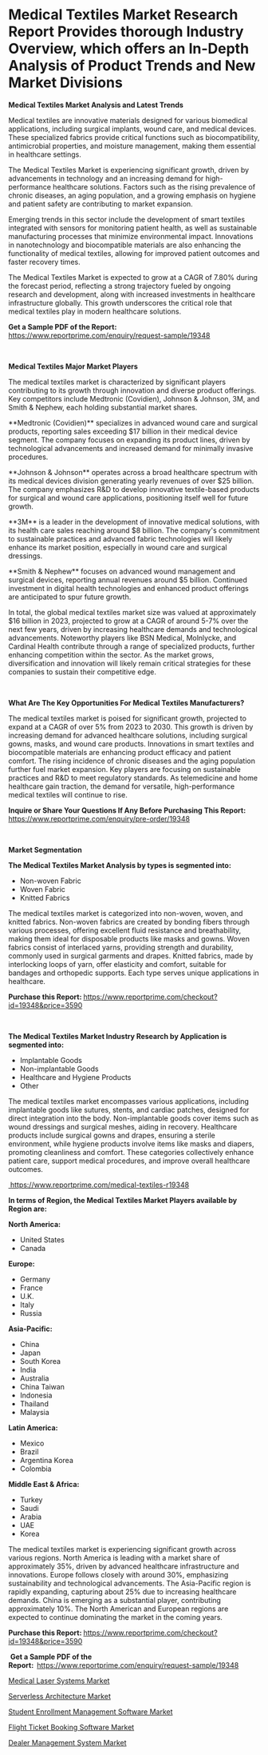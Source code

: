 <p><h1>Medical Textiles Market Research Report Provides thorough Industry Overview, which offers an In-Depth Analysis of Product Trends and New Market Divisions</h1></p><p><strong>Medical Textiles Market Analysis and Latest Trends</strong></p>
<p><p>Medical textiles are innovative materials designed for various biomedical applications, including surgical implants, wound care, and medical devices. These specialized fabrics provide critical functions such as biocompatibility, antimicrobial properties, and moisture management, making them essential in healthcare settings. </p><p>The Medical Textiles Market is experiencing significant growth, driven by advancements in technology and an increasing demand for high-performance healthcare solutions. Factors such as the rising prevalence of chronic diseases, an aging population, and a growing emphasis on hygiene and patient safety are contributing to market expansion. </p><p>Emerging trends in this sector include the development of smart textiles integrated with sensors for monitoring patient health, as well as sustainable manufacturing processes that minimize environmental impact. Innovations in nanotechnology and biocompatible materials are also enhancing the functionality of medical textiles, allowing for improved patient outcomes and faster recovery times. </p><p>The Medical Textiles Market is expected to grow at a CAGR of 7.80% during the forecast period, reflecting a strong trajectory fueled by ongoing research and development, along with increased investments in healthcare infrastructure globally. This growth underscores the critical role that medical textiles play in modern healthcare solutions.</p></p>
<p><strong>Get a Sample PDF of the Report:&nbsp;</strong> <a href="https://www.reportprime.com/enquiry/request-sample/19348?utm_campaign=97&utm_medium=2&utm_source=Github&utm_content=ia&utm_term=23112024&utm_id=medical-textiles">https://www.reportprime.com/enquiry/request-sample/19348</a></p>
<p>&nbsp;</p>
<p><strong>Medical Textiles Major Market Players</strong></p>
<p><p>The medical textiles market is characterized by significant players contributing to its growth through innovation and diverse product offerings. Key competitors include Medtronic (Covidien), Johnson & Johnson, 3M, and Smith & Nephew, each holding substantial market shares.</p><p>**Medtronic (Covidien)** specializes in advanced wound care and surgical products, reporting sales exceeding $17 billion in their medical device segment. The company focuses on expanding its product lines, driven by technological advancements and increased demand for minimally invasive procedures.</p><p>**Johnson & Johnson** operates across a broad healthcare spectrum with its medical devices division generating yearly revenues of over $25 billion. The company emphasizes R&D to develop innovative textile-based products for surgical and wound care applications, positioning itself well for future growth.</p><p>**3M** is a leader in the development of innovative medical solutions, with its health care sales reaching around $8 billion. The company's commitment to sustainable practices and advanced fabric technologies will likely enhance its market position, especially in wound care and surgical dressings.</p><p>**Smith & Nephew** focuses on advanced wound management and surgical devices, reporting annual revenues around $5 billion. Continued investment in digital health technologies and enhanced product offerings are anticipated to spur future growth.</p><p>In total, the global medical textiles market size was valued at approximately $16 billion in 2023, projected to grow at a CAGR of around 5-7% over the next few years, driven by increasing healthcare demands and technological advancements. Noteworthy players like BSN Medical, Molnlycke, and Cardinal Health contribute through a range of specialized products, further enhancing competition within the sector. As the market grows, diversification and innovation will likely remain critical strategies for these companies to sustain their competitive edge.</p></p>
<p>&nbsp;</p>
<p><strong>What Are The Key Opportunities For Medical Textiles Manufacturers?</strong></p>
<p><p>The medical textiles market is poised for significant growth, projected to expand at a CAGR of over 5% from 2023 to 2030. This growth is driven by increasing demand for advanced healthcare solutions, including surgical gowns, masks, and wound care products. Innovations in smart textiles and biocompatible materials are enhancing product efficacy and patient comfort. The rising incidence of chronic diseases and the aging population further fuel market expansion. Key players are focusing on sustainable practices and R&D to meet regulatory standards. As telemedicine and home healthcare gain traction, the demand for versatile, high-performance medical textiles will continue to rise.</p></p>
<p><strong>Inquire or Share Your Questions If Any Before Purchasing This Report:</strong> <a href="https://www.reportprime.com/enquiry/pre-order/19348?utm_campaign=97&utm_medium=2&utm_source=Github&utm_content=ia&utm_term=23112024&utm_id=medical-textiles">https://www.reportprime.com/enquiry/pre-order/19348</a></p>
<p>&nbsp;</p>
<p><strong>Market Segmentation</strong></p>
<p><strong>The Medical Textiles Market Analysis by types is segmented into:</strong></p>
<p><ul><li>Non-woven Fabric</li><li>Woven Fabric</li><li>Knitted Fabrics</li></ul></p>
<p><p>The medical textiles market is categorized into non-woven, woven, and knitted fabrics. Non-woven fabrics are created by bonding fibers through various processes, offering excellent fluid resistance and breathability, making them ideal for disposable products like masks and gowns. Woven fabrics consist of interlaced yarns, providing strength and durability, commonly used in surgical garments and drapes. Knitted fabrics, made by interlocking loops of yarn, offer elasticity and comfort, suitable for bandages and orthopedic supports. Each type serves unique applications in healthcare.</p></p>
<p><strong>Purchase this Report:&nbsp;</strong><a href="https://www.reportprime.com/checkout?id=19348&price=3590&utm_campaign=97&utm_medium=2&utm_source=Github&utm_content=ia&utm_term=23112024&utm_id=medical-textiles">https://www.reportprime.com/checkout?id=19348&price=3590</a></p>
<p>&nbsp;</p>
<p><strong>The Medical Textiles Market Industry Research by Application is segmented into:</strong></p>
<p><ul><li>Implantable Goods</li><li>Non-implantable Goods</li><li>Healthcare and Hygiene Products</li><li>Other</li></ul></p>
<p><p>The medical textiles market encompasses various applications, including implantable goods like sutures, stents, and cardiac patches, designed for direct integration into the body. Non-implantable goods cover items such as wound dressings and surgical meshes, aiding in recovery. Healthcare products include surgical gowns and drapes, ensuring a sterile environment, while hygiene products involve items like masks and diapers, promoting cleanliness and comfort. These categories collectively enhance patient care, support medical procedures, and improve overall healthcare outcomes.</p></p>
<p><a href="https://www.reportprime.com/medical-textiles-r19348?utm_campaign=97&utm_medium=2&utm_source=Github&utm_content=ia&utm_term=23112024&utm_id=medical-textiles">&nbsp;https://www.reportprime.com/medical-textiles-r19348</a></p>
<p><strong>In terms of Region, the Medical Textiles Market Players available by Region are:</strong></p>
<p>
    <p> <strong> North America: </strong>
        <ul>
            <li>United States</li>
            <li>Canada</li>
        </ul>
        </p> 
    <p> <strong> Europe: </strong>
        <ul>
            <li>Germany</li>
            <li>France</li>
            <li>U.K.</li>
            <li>Italy</li>
            <li>Russia</li>
        </ul>
        </p> 
    <p> <strong> Asia-Pacific: </strong>
        <ul>
            <li>China</li>
            <li>Japan</li>
            <li>South Korea</li>
            <li>India</li>
            <li>Australia</li>
            <li>China Taiwan</li>
            <li>Indonesia</li>
            <li>Thailand</li>
            <li>Malaysia</li>
        </ul>
        </p> 
    <p> <strong> Latin America: </strong>
        <ul>
            <li>Mexico</li>
            <li>Brazil</li>
            <li>Argentina Korea</li>
            <li>Colombia</li>
        </ul>
        </p> 
    <p> <strong> Middle East & Africa: </strong>
        <ul>
            <li>Turkey</li>
            <li>Saudi</li>
            <li>Arabia</li>
            <li>UAE</li>
            <li>Korea</li>
        </ul>
    </p>
    </p>
<p><p>The medical textiles market is experiencing significant growth across various regions. North America is leading with a market share of approximately 35%, driven by advanced healthcare infrastructure and innovations. Europe follows closely with around 30%, emphasizing sustainability and technological advancements. The Asia-Pacific region is rapidly expanding, capturing about 25% due to increasing healthcare demands. China is emerging as a substantial player, contributing approximately 10%. The North American and European regions are expected to continue dominating the market in the coming years.</p></p>
<p><strong>Purchase this Report: </strong><a href="https://www.reportprime.com/checkout?id=19348&price=3590&utm_campaign=97&utm_medium=2&utm_source=Github&utm_content=ia&utm_term=23112024&utm_id=medical-textiles">https://www.reportprime.com/checkout?id=19348&price=3590</a></p>
<p>&nbsp;<strong>Get a Sample PDF of the Report:&nbsp;&nbsp;</strong><a href="https://www.reportprime.com/enquiry/request-sample/19348?utm_campaign=97&utm_medium=2&utm_source=Github&utm_content=ia&utm_term=23112024&utm_id=medical-textiles">https://www.reportprime.com/enquiry/request-sample/19348</a></p>
<p><strong></strong></p>
<p><p><a href="https://github.com/bonedung74807/Market-Research-Report-List-1/blob/main/medical-laser-systems-market.md?utm_campaign=97&utm_medium=2&utm_source=Github&utm_content=ia&utm_term=23112024&utm_id=medical-textiles">Medical Laser Systems Market</a></p><p><a href="https://www.linkedin.com/pulse/analyzing-serverless-architecture-market-2024-2031-comprehensive-qonge?utm_campaign=97&utm_medium=2&utm_source=Github&utm_content=ia&utm_term=23112024&utm_id=medical-textiles">Serverless Architecture Market</a></p><p><a href="https://issuu.com/reportprime-2/docs/student-enrollment-management-softw_b60cd3f9676621?utm_campaign=97&utm_medium=2&utm_source=Github&utm_content=ia&utm_term=23112024&utm_id=medical-textiles">Student Enrollment Management Software Market</a></p><p><a href="https://issuu.com/reportprime-2/docs/flight-ticket-booking-software-mark_b60547c7aa2a3c?utm_campaign=97&utm_medium=2&utm_source=Github&utm_content=ia&utm_term=23112024&utm_id=medical-textiles">Flight Ticket Booking Software Market</a></p><p><a href="https://www.linkedin.com/pulse/dealer-management-system-market-size-expansion-analysis-n7zre?utm_campaign=97&utm_medium=2&utm_source=Github&utm_content=ia&utm_term=23112024&utm_id=medical-textiles">Dealer Management System Market</a></p></p>
